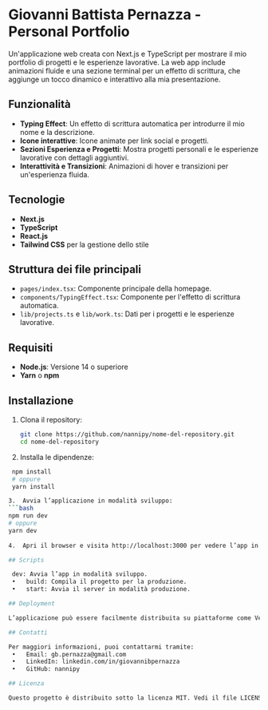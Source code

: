 # Giovanni Battista Pernazza - Personal Portfolio

Un'applicazione web creata con Next.js e TypeScript per mostrare il mio portfolio di progetti e le esperienze lavorative. La web app include animazioni fluide e una sezione terminal per un effetto di scrittura, che aggiunge un tocco dinamico e interattivo alla mia presentazione.

## Funzionalità

- **Typing Effect**: Un effetto di scrittura automatica per introdurre il mio nome e la descrizione.
- **Icone interattive**: Icone animate per link social e progetti.
- **Sezioni Esperienza e Progetti**: Mostra progetti personali e le esperienze lavorative con dettagli aggiuntivi.
- **Interattività e Transizioni**: Animazioni di hover e transizioni per un'esperienza fluida.
  
## Tecnologie

- **Next.js**
- **TypeScript**
- **React.js**
- **Tailwind CSS** per la gestione dello stile

## Struttura dei file principali

- `pages/index.tsx`: Componente principale della homepage.
- `components/TypingEffect.tsx`: Componente per l'effetto di scrittura automatica.
- `lib/projects.ts` e `lib/work.ts`: Dati per i progetti e le esperienze lavorative.

## Requisiti

- **Node.js**: Versione 14 o superiore
- **Yarn** o **npm**

## Installazione

1. Clona il repository:
   ```bash
   git clone https://github.com/nannipy/nome-del-repository.git
   cd nome-del-repository

2.	Installa le dipendenze:
   ```bash
    npm install
    # oppure
    yarn install

3.	Avvia l’applicazione in modalità sviluppo:
   ```bash
   npm run dev
   # oppure
   yarn dev
       
4.	Apri il browser e visita http://localhost:3000 per vedere l’app in azione.

## Scripts

	dev: Avvia l’app in modalità sviluppo.
	•	build: Compila il progetto per la produzione.
	•	start: Avvia il server in modalità produzione.

## Deployment

L’applicazione può essere facilmente distribuita su piattaforme come Vercel o Netlify. La configurazione Next.js è già pronta per essere distribuita senza necessità di modifiche.

## Contatti

Per maggiori informazioni, puoi contattarmi tramite:
	•	Email: gb.pernazza@gmail.com
	•	LinkedIn: linkedin.com/in/giovannibpernazza
	•	GitHub: nannipy

## Licenza

Questo progetto è distribuito sotto la licenza MIT. Vedi il file LICENSE per maggiori dettagli.
